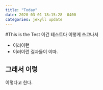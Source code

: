 ```yaml
---
title: "Today"
date: 2020-03-01 18:15:28 -0400
categories: jekyll update
---
```


#This is the Test
이건 테스트다
이렇게 쓰고나서
- 이러이런
- 이러이런
결과들이 이따. 

## 그래서 이렇
이렇다고 한다. 
